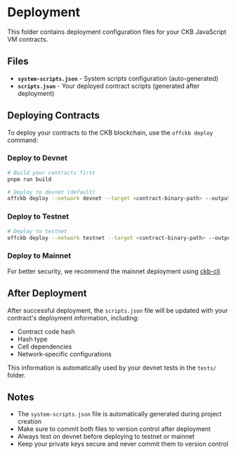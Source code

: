 # Deployment

This folder contains deployment configuration files for your CKB JavaScript VM contracts.

## Files

- **`system-scripts.json`** - System scripts configuration (auto-generated)
- **`scripts.json`** - Your deployed contract scripts (generated after deployment)

## Deploying Contracts

To deploy your contracts to the CKB blockchain, use the `offckb deploy` command:

### Deploy to Devnet

```bash
# Build your contracts first
pnpm run build

# Deploy to devnet (default)
offckb deploy --network devnet --target <contract-binary-path> --output /Users/sonny/sign_2of2/deployment
```

### Deploy to Testnet

```bash
# Deploy to testnet
offckb deploy --network testnet --target <contract-binary-path> --output /Users/sonny/sign_2of2/deployment
```

### Deploy to Mainnet

For better security, we recommend the mainnet deployment using [ckb-cli](https://github.com/nervosnetwork/ckb-cli)

## After Deployment

After successful deployment, the `scripts.json` file will be updated with your contract's deployment information, including:

- Contract code hash
- Hash type
- Cell dependencies
- Network-specific configurations

This information is automatically used by your devnet tests in the `tests/` folder.

## Notes

- The `system-scripts.json` file is automatically generated during project creation
- Make sure to commit both files to version control after deployment
- Always test on devnet before deploying to testnet or mainnet
- Keep your private keys secure and never commit them to version control
